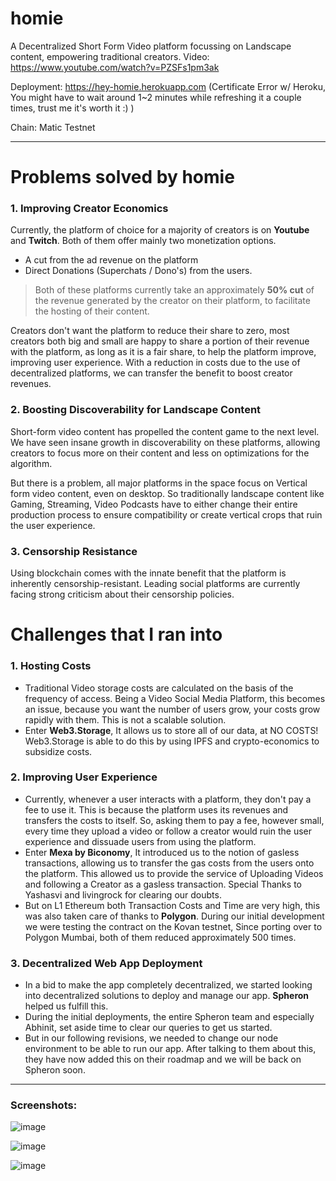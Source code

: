 # homie 

A Decentralized Short Form Video platform focussing on Landscape content, empowering traditional creators.
Video: https://www.youtube.com/watch?v=PZSFs1pm3ak


Deployment: https://hey-homie.herokuapp.com (Certificate Error w/ Heroku, You might have to wait around 1~2 minutes while refreshing it a couple times, trust me it's worth it :) )

Chain: Matic Testnet

---

# Problems solved by homie

### 1. Improving Creator Economics
Currently, the platform of choice for a majority of creators is on  **Youtube** and **Twitch**. Both of them offer mainly two monetization options.

- A cut from the ad revenue on the platform
- Direct Donations (Superchats / Dono's) from the users.

> Both of these platforms currently take an approximately **50% cut** of the revenue generated by the creator on their platform, to facilitate the hosting of their content.

Creators don't want the platform to reduce their share to zero, most creators both big and small are happy to share a portion of their revenue with the platform, as long as it is a fair share, to help the platform improve, improving user experience.
With a reduction in costs due to the use of decentralized platforms, we can transfer the benefit to boost creator revenues.

### 2. Boosting Discoverability for Landscape Content
Short-form video content has propelled the content game to the next level. We have seen insane growth in discoverability on these platforms, allowing creators to focus more on their content and less on optimizations for the algorithm. 

But there is a problem, all major platforms in the space focus on Vertical form video content, even on desktop. So traditionally landscape content like Gaming, Streaming, Video Podcasts have to either change their entire production process to ensure compatibility or create vertical crops that ruin the user experience.
### 3. Censorship Resistance
Using blockchain comes with the innate benefit that the platform is inherently censorship-resistant. Leading social platforms are currently facing strong criticism about their censorship policies.

# Challenges that I ran into

### 1. Hosting Costs
- Traditional Video storage costs are calculated on the basis of the frequency of access. Being a Video Social Media Platform, this becomes an issue, because you want the number of users grow, your costs grow rapidly with them. This is not a scalable solution.
- Enter **Web3.Storage**, It allows us to store all of our data, at NO COSTS! Web3.Storage is able to do this by using IPFS and crypto-economics to subsidize costs.
### 2. Improving User Experience
- Currently, whenever a user interacts with a platform, they don't pay a fee to use it. This is because the platform uses its revenues and transfers the costs to itself. So, asking them to pay a fee, however small, every time they upload a video or follow a creator would ruin the user experience and dissuade users from using the platform.
- Enter **Mexa by Biconomy**, It introduced us to the notion of gasless transactions, allowing us to transfer the gas costs from the users onto the platform. This allowed us to provide the service of Uploading Videos and following a Creator as a gasless transaction. Special Thanks to Yashasvi and livingrock for clearing our doubts.
- But on L1 Ethereum both Transaction Costs and Time are very high, this was also taken care of thanks to **Polygon**. During our initial development we were testing the contract on the Kovan testnet, Since porting over to Polygon Mumbai, both of them reduced approximately 500 times.
### 3. Decentralized Web App Deployment
- In a bid to make the app completely decentralized, we started looking into decentralized solutions to deploy and manage our app. **Spheron** helped us fulfill this.
- During the initial deployments, the entire Spheron team and especially Abhinit, set aside time to clear our queries to get us started.
- But in our following revisions, we needed to change our node environment to be able to run our app. After talking to them about this, they have now added this on their roadmap and we will be back on Spheron soon.

---

### Screenshots:

![image](https://user-images.githubusercontent.com/65162182/167257296-311929f0-5a8a-4f6d-8a08-f9aa816cb698.png)

![image](https://user-images.githubusercontent.com/65162182/167257304-e452f33e-5411-4946-b10e-802368dee335.png)

![image](https://user-images.githubusercontent.com/65162182/167257314-67ae9554-7686-457d-987f-2371e11c5793.png)
